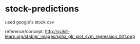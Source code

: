 # stock-predictions
used google's stock csv

reference/concept:
http://scikit-learn.org/stable/_images/sphx_glr_plot_svm_regression_001.png
